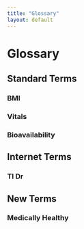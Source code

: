 ```yaml
---
title: "Glossary"
layout: default
---
```

# Glossary

## Standard Terms
### BMI
### Vitals
### Bioavailability

## Internet Terms
### Tl Dr

## New Terms
### Medically Healthy